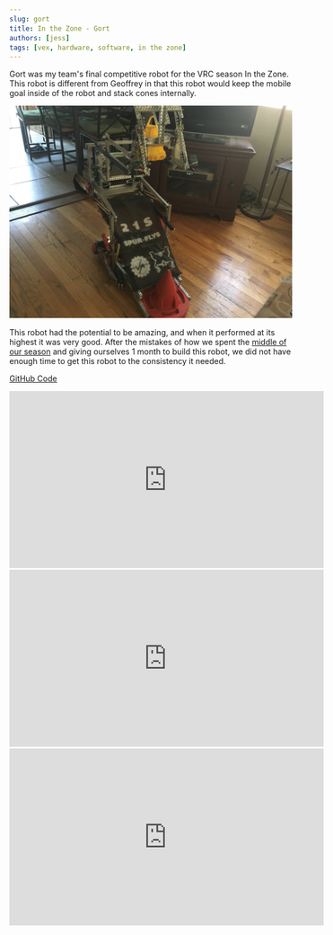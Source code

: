 ```yaml
---
slug: gort
title: In the Zone - Gort
authors: [jess]
tags: [vex, hardware, software, in the zone]
---
```


Gort was my team's final competitive robot for the VRC season In the Zone. This robot is different from Geoffrey in that this robot would keep the mobile goal inside of the robot and stack cones internally.

![](banner.JPG)

<!--truncate-->

This robot had the potential to be amazing, and when it performed at its highest it was very good.  After the mistakes of how we spent the [middle of our season](https://www.roboticsisez.com/projects/middle-in-the-zone) and giving ourselves 1 month to build this robot, we did not have enough time to get this robot to the consistency it needed.    

[GitHub Code](https://github.com/Unionjackjz1/GORT)
<iframe width="560" height="315" src="https://www.youtube.com/embed/glahhBM9XQA?si=v3Sn6-h3PDXDrbJf" title="YouTube video player" frameborder="0" allow="accelerometer; autoplay; clipboard-write; encrypted-media; gyroscope; picture-in-picture; web-share" allowfullscreen></iframe>  
<iframe width="560" height="315" src="https://www.youtube.com/embed/ommpbahUyoY?si=jPxcI-MGm3ebHPJ-" title="YouTube video player" frameborder="0" allow="accelerometer; autoplay; clipboard-write; encrypted-media; gyroscope; picture-in-picture; web-share" allowfullscreen></iframe>  
<iframe width="560" height="315" src="https://www.youtube.com/embed/CQ5raQ1NLmo?si=vlvMu8niAEAHR2ux" title="YouTube video player" frameborder="0" allow="accelerometer; autoplay; clipboard-write; encrypted-media; gyroscope; picture-in-picture; web-share" allowfullscreen></iframe>